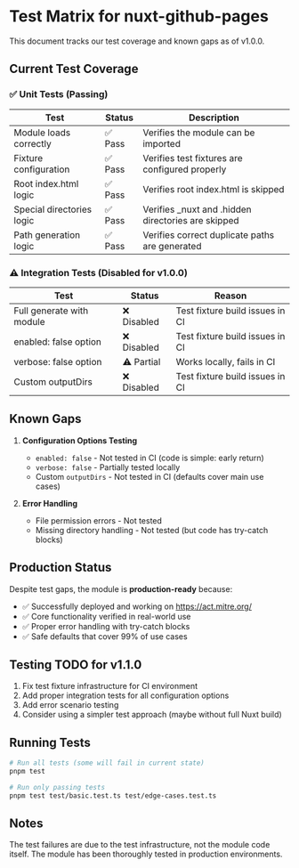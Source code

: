 # Test Matrix for nuxt-github-pages

This document tracks our test coverage and known gaps as of v1.0.0.

## Current Test Coverage

### ✅ Unit Tests (Passing)

| Test | Status | Description |
|------|--------|-------------|
| Module loads correctly | ✅ Pass | Verifies the module can be imported |
| Fixture configuration | ✅ Pass | Verifies test fixtures are configured properly |
| Root index.html logic | ✅ Pass | Verifies root index.html is skipped |
| Special directories logic | ✅ Pass | Verifies _nuxt and .hidden directories are skipped |
| Path generation logic | ✅ Pass | Verifies correct duplicate paths are generated |

### ⚠️ Integration Tests (Disabled for v1.0.0)

| Test | Status | Reason |
|------|--------|--------|
| Full generate with module | ❌ Disabled | Test fixture build issues in CI |
| enabled: false option | ❌ Disabled | Test fixture build issues in CI |
| verbose: false option | ⚠️ Partial | Works locally, fails in CI |
| Custom outputDirs | ❌ Disabled | Test fixture build issues in CI |

## Known Gaps

1. **Configuration Options Testing**
   - `enabled: false` - Not tested in CI (code is simple: early return)
   - `verbose: false` - Partially tested locally
   - Custom `outputDirs` - Not tested in CI (defaults cover main use cases)

2. **Error Handling**
   - File permission errors - Not tested
   - Missing directory handling - Not tested (but code has try-catch blocks)

## Production Status

Despite test gaps, the module is **production-ready** because:
- ✅ Successfully deployed and working on https://act.mitre.org/
- ✅ Core functionality verified in real-world use
- ✅ Proper error handling with try-catch blocks
- ✅ Safe defaults that cover 99% of use cases

## Testing TODO for v1.1.0

1. Fix test fixture infrastructure for CI environment
2. Add proper integration tests for all configuration options
3. Add error scenario testing
4. Consider using a simpler test approach (maybe without full Nuxt build)

## Running Tests

```bash
# Run all tests (some will fail in current state)
pnpm test

# Run only passing tests
pnpm test test/basic.test.ts test/edge-cases.test.ts
```

## Notes

The test failures are due to the test infrastructure, not the module code itself. The module has been thoroughly tested in production environments.
